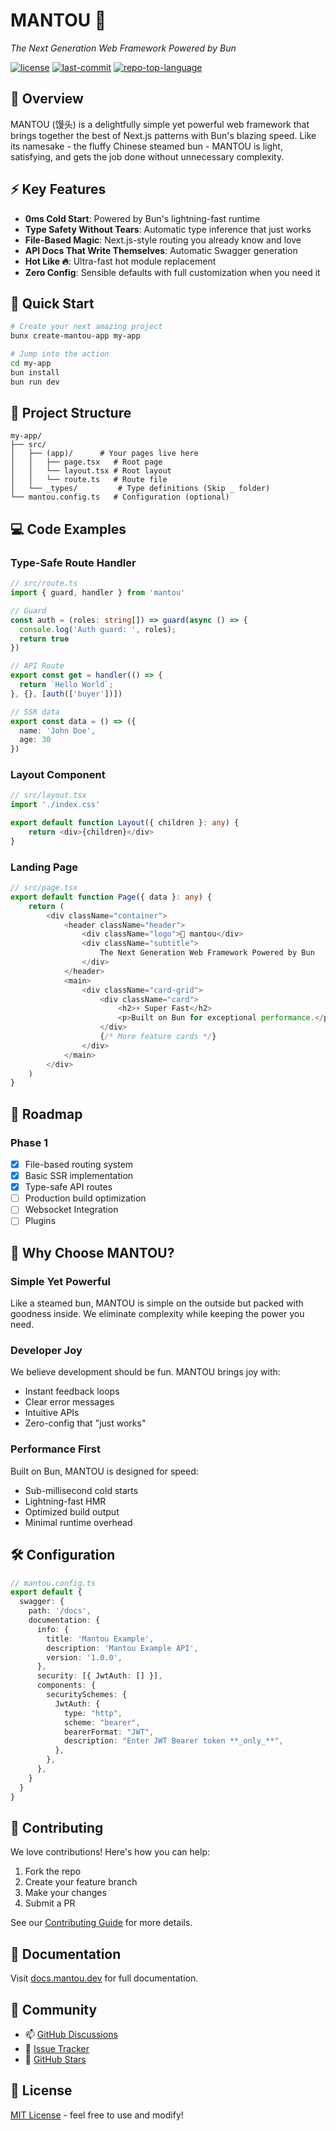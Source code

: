 # MANTOU 🍞

*The Next Generation Web Framework Powered by Bun*

[![license](https://img.shields.io/github/license/ppenter/mantou?style=default&logo=opensourceinitiative&logoColor=white&color=ffca7f)](LICENSE)
[![last-commit](https://img.shields.io/github/last-commit/ppenter/mantou?style=default&logo=git&logoColor=white&color=ffca7f)](https://github.com/ppenter/mantou/commits/master)
[![repo-top-language](https://img.shields.io/github/languages/top/ppenter/mantou?style=default&color=ffca7f)](https://github.com/ppenter/mantou/search?l=typescript)

## 🌟 Overview

MANTOU (馒头) is a delightfully simple yet powerful web framework that brings together the best of Next.js patterns with Bun's blazing speed. Like its namesake - the fluffy Chinese steamed bun - MANTOU is light, satisfying, and gets the job done without unnecessary complexity.

## ⚡️ Key Features

- **0ms Cold Start**: Powered by Bun's lightning-fast runtime
- **Type Safety Without Tears**: Automatic type inference that just works
- **File-Based Magic**: Next.js-style routing you already know and love
- **API Docs That Write Themselves**: Automatic Swagger generation
- **Hot Like 🔥**: Ultra-fast hot module replacement
- **Zero Config**: Sensible defaults with full customization when you need it

## 🚀 Quick Start

```bash
# Create your next amazing project
bunx create-mantou-app my-app

# Jump into the action
cd my-app
bun install
bun run dev
```

## 📁 Project Structure

```
my-app/
├── src/
│   ├── (app)/      # Your pages live here
│   │   ├── page.tsx   # Root page
│   │   └── layout.tsx # Root layout
│   │   └── route.ts   # Route file
│   └── _types/         # Type definitions (Skip _ folder)
└── mantou.config.ts   # Configuration (optional)
```

## 💻 Code Examples

### Type-Safe Route Handler
```typescript
// src/route.ts
import { guard, handler } from 'mantou'

// Guard
const auth = (roles: string[]) => guard(async () => {
  console.log('Auth guard: ', roles);
  return true
})

// API Route
export const get = handler(() => {
  return `Hello World`;
}, {}, [auth(['buyer'])])

// SSR data
export const data = () => ({
  name: 'John Doe',
  age: 30
})
```

### Layout Component
```typescript
// src/layout.tsx
import './index.css'

export default function Layout({ children }: any) {
    return <div>{children}</div>
}
```

### Landing Page
```typescript
// src/page.tsx
export default function Page({ data }: any) {
    return (
        <div className="container">
            <header className="header">
                <div className="logo">🍞 mantou</div>
                <div className="subtitle">
                    The Next Generation Web Framework Powered by Bun
                </div>
            </header>
            <main>
                <div className="card-grid">
                    <div className="card">
                        <h2>⚡️ Super Fast</h2>
                        <p>Built on Bun for exceptional performance.</p>
                    </div>
                    {/* More feature cards */}
                </div>
            </main>
        </div>
    )
}
```

## 🎯 Roadmap

### Phase 1
- [x] File-based routing system
- [x] Basic SSR implementation
- [x] Type-safe API routes
- [ ] Production build optimization
- [ ] Websocket Integration
- [ ] Plugins

## 🎨 Why Choose MANTOU?

### Simple Yet Powerful
Like a steamed bun, MANTOU is simple on the outside but packed with goodness inside. We eliminate complexity while keeping the power you need.

### Developer Joy
We believe development should be fun. MANTOU brings joy with:
- Instant feedback loops
- Clear error messages
- Intuitive APIs
- Zero-config that "just works"

### Performance First
Built on Bun, MANTOU is designed for speed:
- Sub-millisecond cold starts
- Lightning-fast HMR
- Optimized build output
- Minimal runtime overhead

## 🛠 Configuration

```typescript
// mantou.config.ts
export default {
  swagger: {
    path: '/docs',
    documentation: {
      info: {
        title: 'Mantou Example',
        description: 'Mantou Example API',
        version: '1.0.0',
      },
      security: [{ JwtAuth: [] }],
      components: {
        securitySchemes: {
          JwtAuth: {
            type: "http",
            scheme: "bearer",
            bearerFormat: "JWT",
            description: "Enter JWT Bearer token **_only_**",
          },
        },
      },
    }
  }
}
```

## 🤝 Contributing

We love contributions! Here's how you can help:

1. Fork the repo
2. Create your feature branch
3. Make your changes
4. Submit a PR

See our [Contributing Guide](CONTRIBUTING.md) for more details.

## 📘 Documentation

Visit [docs.mantou.dev](https://docs.mantou.dev) for full documentation.

## 💬 Community

- 📫 [GitHub Discussions](https://github.com/ppenter/mantou/discussions)
- 🐛 [Issue Tracker](https://github.com/ppenter/mantou/issues)
- 🌟 [GitHub Stars](https://github.com/ppenter/mantou/stargazers)

## 📄 License

[MIT License](LICENSE) - feel free to use and modify!
